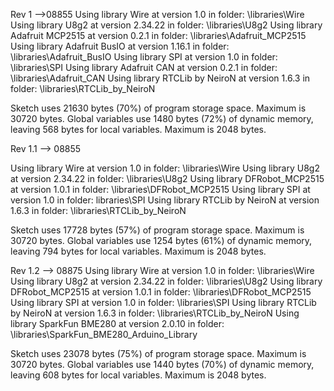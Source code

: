 Rev 1 -->08855
Using library Wire at version 1.0 in folder: \libraries\Wire 
Using library U8g2 at version 2.34.22 in folder: \libraries\U8g2 
Using library Adafruit MCP2515 at version 0.2.1 in folder: \libraries\Adafruit_MCP2515 
Using library Adafruit BusIO at version 1.16.1 in folder: \libraries\Adafruit_BusIO 
Using library SPI at version 1.0 in folder: \libraries\SPI 
Using library Adafruit CAN at version 0.2.1 in folder: \libraries\Adafruit_CAN 
Using library RTCLib by NeiroN at version 1.6.3 in folder: \libraries\RTCLib_by_NeiroN 

Sketch uses 21630 bytes (70%) of program storage space. Maximum is 30720 bytes.
Global variables use 1480 bytes (72%) of dynamic memory, leaving 568 bytes for local variables. Maximum is 2048 bytes.

Rev 1.1 --> 08855

Using library Wire at version 1.0 in folder: \libraries\Wire 
Using library U8g2 at version 2.34.22 in folder: \libraries\U8g2 
Using library DFRobot_MCP2515 at version 1.0.1 in folder: \libraries\DFRobot_MCP2515 
Using library SPI at version 1.0 in folder: libraries\SPI 
Using library RTCLib by NeiroN at version 1.6.3 in folder: \libraries\RTCLib_by_NeiroN 

Sketch uses 17728 bytes (57%) of program storage space. Maximum is 30720 bytes.
Global variables use 1254 bytes (61%) of dynamic memory, leaving 794 bytes for local variables. Maximum is 2048 bytes.

Rev 1.2 --> 08875
Using library Wire at version 1.0 in folder: \libraries\Wire 
Using library U8g2 at version 2.34.22 in folder: \libraries\U8g2 
Using library DFRobot_MCP2515 at version 1.0.1 in folder: \libraries\DFRobot_MCP2515 
Using library SPI at version 1.0 in folder: \libraries\SPI 
Using library RTCLib by NeiroN at version 1.6.3 in folder: \libraries\RTCLib_by_NeiroN 
Using library SparkFun BME280 at version 2.0.10 in folder: \libraries\SparkFun_BME280_Arduino_Library 

Sketch uses 23078 bytes (75%) of program storage space. Maximum is 30720 bytes.
Global variables use 1440 bytes (70%) of dynamic memory, leaving 608 bytes for local variables. Maximum is 2048 bytes.
